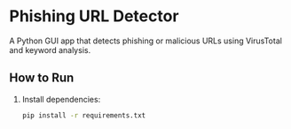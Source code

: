 #  Phishing URL Detector

A Python GUI app that detects phishing or malicious URLs using VirusTotal and keyword analysis.

##  How to Run

1. Install dependencies:
   ```bash
   pip install -r requirements.txt
